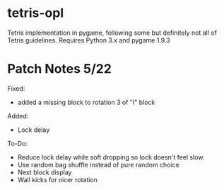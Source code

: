 # tetris-opl
Tetris implementation in pygame, following some but definitely not all of Tetris guidelines.
Requires Python 3.x and pygame 1.9.3

# Patch Notes 5/22
Fixed:
- added a missing block to rotation 3 of "I" block

Added:
- Lock delay

To-Do:
- Reduce lock delay while soft dropping so lock doesn't feel slow.
- Use random bag shuffle instead of pure random choice
- Next block display
- Wall kicks for nicer rotation
